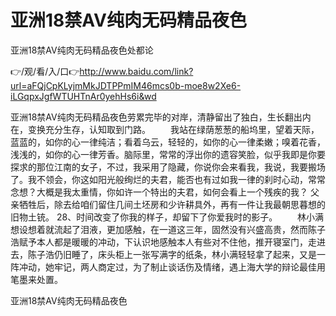 # 亚洲18禁AV纯肉无码精品夜色
亚洲18禁AV纯肉无码精品夜色处都论

👉/观/看/入/口👉http://www.baidu.com/link?url=aFQjCpKLyjmMkJDTPPmIM46mcs0b-moe8w2Xe6-iLGqpxJgfWTUHTnAr0yehHs6i&wd

亚洲18禁AV纯肉无码精品夜色劳累完毕的对岸，清静留出了独白，生长翻出内在，变换充分生存，认知取到门路。
　　我站在绿荫葱葱的船坞里，望着天际，蓝蓝的，如你的心一律纯洁；看着乌云，轻轻的，如你的心一律柔嫩；嗅着花香，浅浅的，如你的心一律芳香。脑际里，常常的浮出你的遗容笑脸，似乎我即是你要探求的那位江南的女子，不过，我采用了隐藏，你说你会来看我，我说，我要搬场了。我不领会，你这如阳光般绚烂的夫君，能否也有过如我一律的刹时心动，常常念想？大概是我太重情，你如许一个特出的夫君，如何会看上一个残疾的我？
	父亲牺牲后，除去给咱们留住几间土坯房和少许耕具外，再有一件让我最朝思暮想的旧物土铳。
	28、时间改变了你我的样子，却留下了你爱我时的影子。
　　林小满想设想着就流起了泪液，更加感触，在一道这三年，固然没有兴盛高贵，然而陈子浩赋予本人都是暖暖的冲动，下认识地感触本人有些对不住他，推开寝室门，走进去，陈子浩仍旧睡了，床头柜上一张写满字的纸条，林小满轻轻拿了起来，又是一阵冲动，她牢记，两人商定过，为了制止谈话伤及情绪，遇上海大学的辩论最佳用笔墨来处置。

亚洲18禁AV纯肉无码精品夜色
